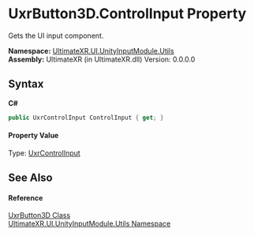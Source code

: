 # UxrButton3D.ControlInput Property 
 

Gets the UI input component.

**Namespace:**&nbsp;<a href="N_UltimateXR_UI_UnityInputModule_Utils">UltimateXR.UI.UnityInputModule.Utils</a><br />**Assembly:**&nbsp;UltimateXR (in UltimateXR.dll) Version: 0.0.0.0

## Syntax

**C#**<br />
``` C#
public UxrControlInput ControlInput { get; }
```


#### Property Value
Type: <a href="T_UltimateXR_UI_UnityInputModule_Controls_UxrControlInput">UxrControlInput</a>

## See Also


#### Reference
<a href="T_UltimateXR_UI_UnityInputModule_Utils_UxrButton3D">UxrButton3D Class</a><br /><a href="N_UltimateXR_UI_UnityInputModule_Utils">UltimateXR.UI.UnityInputModule.Utils Namespace</a><br />